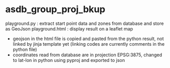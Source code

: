 # asdb_group_proj_bkup
playground.py : extract start point data and zones from database and store as GeoJson
playground.html : display result on a leaflet map

- geojson in the html file is copied and pasted from the python result, not linked by jinja template yet (linking codes are currently comments in the python file)
- coordinates read from database are in projection EPSG:3875, changed to lat-lon in python using pyproj and exported to json 
